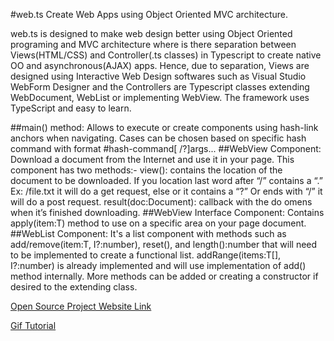 #web.ts
Create Web Apps using Object Oriented MVC architecture.

web.ts is designed to make web design better using Object Oriented programing and MVC architecture where is there separation between Views(HTML/CSS) and Controller(.ts classes) in Typescript to create native OO and asynchronous(AJAX) apps. Hence, due to separation, Views are designed using Interactive Web Design softwares such as Visual Studio WebForm Designer and the Controllers are Typescript classes extending WebDocument, WebList or implementing WebView. The framework uses TypeScript and easy to learn.

##main() method:
Allows to execute or create components using hash-link anchors when navigating. 
Cases can be chosen based on specific hash command with format #hash-command[ /?]args...
##WebView Component:
Download a document from the Internet and use it in your page. 
This component has two methods:-
view(): contains the location of the document to be downloaded. If you location last word after “/” contains a “.” Ex: /file.txt it will do a get request, else or it contains a “?” Or ends with “/” it will do a post request.
result(doc:Document): callback with the do omens when it’s finished downloading.
##WebView<T> Interface Component:
Contains apply(item:T) method to use on a specific area on your page document.
##WebList<T> Component:
It's a list component with methods such as add/remove(item:T, I?:number), reset(), and length():number that will need to be implemented to create a functional list. addRange(items:T[], I?:number) is already implemented and will use implementation of add() method internally. More methods can be added or creating a constructor if desired to the extending class.


[Open Source Project Website Link](https://github.com/medozs/web.ts)

[Gif Tutorial](https://github.com/medozs/web.ts/blob/master/example.gif)
